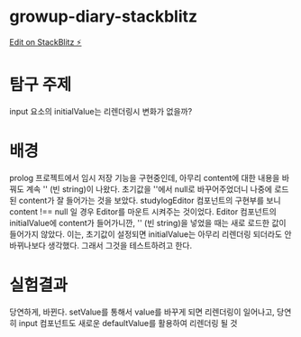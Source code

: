 # growup-diary-stackblitz

[Edit on StackBlitz ⚡️](https://stackblitz.com/edit/react-ts-sonu6f)

# 탐구 주제

input 요소의 initialValue는 리렌더링시 변화가 없을까?

# 배경

prolog 프로젝트에서 임시 저장 기능을 구현중인데, 아무리 content에 대한 내용을 바꿔도 계속 '' (빈 string)이 나왔다.
초기값을 ''에서 null로 바꾸어주었더니 나중에 로드된 content가 잘 들어가는 것을 보았다.
studylogEditor 컴포넌트의 구현부를 보니 content !== null 일 경우 Editor를 마운트 시켜주는 것이었다.
Editor 컴포넌트의 initialValue에 content가 들어가니깐, '' (빈 string)을 넣었을 때는 새로 로드한 값이 들어가지 않았다. 이는, 초기값이 설정되면 initialValue는 아무리 리렌더링 되더라도 안바뀌나보다 생각했다. 그래서 그것을 테스트하려고 한다.

# 실험결과

당연하게, 바뀐다. setValue를 통해서 value를 바꾸게 되면 리렌더링이 일어나고, 당연히 input 컴포넌트도 새로운 defaultValue를 활용하여 리렌더링 될 것
